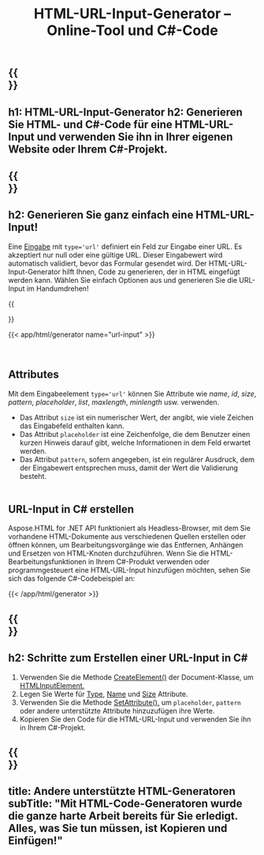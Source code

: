 ﻿---
translation: true
title: HTML-URL-Input-Generator – Online-Tool und C#-Code
template: /templates/_template-generators-child.md
description: Erstellen Sie eine HTML-URL-Input für Ihre Website. Überprüfen Sie die URL-Input, kopieren und verwenden Sie HTML- und C#-Code in Ihrem Projekt!
url: /net/generators/url-input/
platformtag: net
generator: HTML-URL-Input-Generator
element: HTML-URL-Input
tag: url-input
---

{{<section banner>}}
---
h1: HTML-URL-Input-Generator
h2: Generieren Sie HTML- und C#-Code für eine HTML-URL-Input und verwenden Sie ihn in Ihrer eigenen Website oder Ihrem C#-Projekt.
---

{{<section overview>}}
---
h2: Generieren Sie ganz einfach eine HTML-URL-Input!
---

Eine [Eingabe](https://html.spec.whatwg.org/multipage/input.html#the-input-element) mit `type='url'` definiert ein Feld zur Eingabe einer URL. Es akzeptiert nur null oder eine gültige URL. Dieser Eingabewert wird automatisch validiert, bevor das Formular gesendet wird. Der HTML-URL-Input-Generator hilft Ihnen, Code zu generieren, der in HTML eingefügt werden kann. Wählen Sie einfach Optionen aus und generieren Sie die URL-Input im Handumdrehen!

{{<section plugin>}}

{{< app/html/generator name="url-input" >}}

<br>
<h2> Attributes </h2>

Mit dem Eingabeelement `type='url'` können Sie Attribute wie *name*, *id*, *size*, *pattern*, *placeholder*, *list*, *maxlength*, *minlength* usw. verwenden.

- Das Attribut `size` ist ein numerischer Wert, der angibt, wie viele Zeichen das Eingabefeld enthalten kann.
- Das Attribut `placeholder` ist eine Zeichenfolge, die dem Benutzer einen kurzen Hinweis darauf gibt, welche Informationen in dem Feld erwartet werden.
- Das Attribut `pattern`, sofern angegeben, ist ein regulärer Ausdruck, dem der Eingabewert entsprechen muss, damit der Wert die Validierung besteht.
<br><br>

<h2> URL-Input in C# erstellen</h2>

Aspose.HTML for .NET API funktioniert als Headless-Browser, mit dem Sie vorhandene HTML-Dokumente aus verschiedenen Quellen erstellen oder öffnen können, um Bearbeitungsvorgänge wie das Entfernen, Anhängen und Ersetzen von HTML-Knoten durchzuführen. Wenn Sie die HTML-Bearbeitungsfunktionen in Ihrem C#-Produkt verwenden oder programmgesteuert eine HTML-URL-Input hinzufügen möchten, sehen Sie sich das folgende C#-Codebeispiel an:

{{< /app/html/generator >}}

{{<section steps>}}
---
h2: Schritte zum Erstellen einer URL-Input in C#
---
1. Verwenden Sie die Methode [CreateElement()](https://reference.aspose.com/html/net/aspose.html.dom/document/createelement/) der Document-Klasse, um [HTMLInputElement.](https://reference.aspose.com/html/net/aspose.html/htmlinputelement/)
1. Legen Sie Werte für [Type](https://reference.aspose.com/html/net/aspose.html/htmlinputelement/type/), [Name](https://reference.aspose.com/html/net/aspose.html/htmlinputelement/name/) und [Size](https://reference.aspose.com/html/net/aspose.html/htmlinputelement/size/) Attribute.
1. Verwenden Sie die Methode [SetAttribute(),](https://reference.aspose.com/html/net/aspose.html.dom/element/setattribute/) um `placeholder`, `pattern` oder andere unterstützte Attribute hinzuzufügen ihre Werte.
1. Kopieren Sie den Code für die HTML-URL-Input und verwenden Sie ihn in Ihrem C#-Projekt.

{{<section other-generators>}}
---
title: Andere unterstützte HTML-Generatoren
subTitle: "Mit HTML-Code-Generatoren wurde die ganze harte Arbeit bereits für Sie erledigt. Alles, was Sie tun müssen, ist Kopieren und Einfügen!"
---